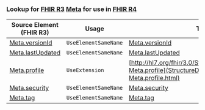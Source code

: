 ### Lookup for [FHIR R3](https://hl7.org/fhir/STU3/) [Meta](https://hl7.org/fhir/STU3/Meta.html) for use in [FHIR R4](https://hl7.org/fhir/R4/)

| Source Element (FHIR R3) | Usage | Target |
| -------------- | ----- | ------ |
| [Meta.versionId](https://hl7.org/fhir/STU3/Meta.html#resource) | `UseElementSameName` | [Meta.versionId](https://hl7.org/fhir/R4/Meta.html#resource) |
| [Meta.lastUpdated](https://hl7.org/fhir/STU3/Meta.html#resource) | `UseElementSameName` | [Meta.lastUpdated](https://hl7.org/fhir/R4/Meta.html#resource) |
| [Meta.profile](https://hl7.org/fhir/STU3/Meta.html#resource) | `UseExtension` | [http://hl7.org/fhir/3.0/StructureDefinition/extension-Meta.profile](StructureDefinition-ext-R3-Meta.profile.html) |
| [Meta.security](https://hl7.org/fhir/STU3/Meta.html#resource) | `UseElementSameName` | [Meta.security](https://hl7.org/fhir/R4/Meta.html#resource) |
| [Meta.tag](https://hl7.org/fhir/STU3/Meta.html#resource) | `UseElementSameName` | [Meta.tag](https://hl7.org/fhir/R4/Meta.html#resource) |
